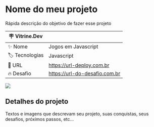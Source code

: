 # Nome do meu projeto

Rápida descrição do objetivo de fazer esse projeto

| :placard: Vitrine.Dev |     |
| -------------  | --- |
| :sparkles: Nome        | Jogos em Javascript
| :label: Tecnologias | Javascript
| :rocket: URL         | https://url-deploy.com.br
| :fire: Desafio     | https://url-do-desafio.com.br

<!-- Inserir imagem com a #vitrinedev ao final do link -->
![](https://via.placeholder.com/1200x500.png?text=imagem+lindona+do+meu+projeto#vitrinedev)

## Detalhes do projeto

Textos e imagens que descrevam seu projeto, suas conquistas, seus desafios, próximos passos, etc...
